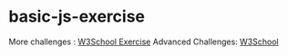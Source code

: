 # basic-js-exercise

More challenges : [W3School Exercise](https://www.w3schools.com/js/exercise_js.asp?filename=exercise_js_variables1)
Advanced Challenges: [W3School](https://www.w3resource.com/javascript-exercises/)
